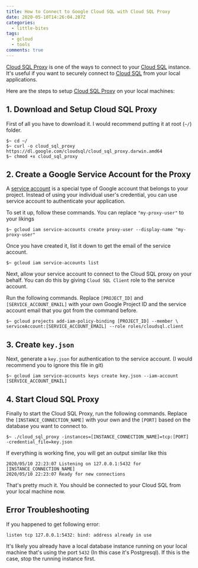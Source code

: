 ```yaml
---
title: How to Connect to Google Cloud SQL with Cloud SQL Proxy
date: 2020-05-10T14:26:04.287Z
categories:
  - little-bites
tags:
  - gcloud
  - tools
comments: true
---
```

[Cloud SQL Proxy][1] is one of the ways to connect to your [Cloud SQL][2] instance. It's useful if you want to securely connect to [Cloud SQL][2] from your local applications.

Here are the steps to setup [Cloud SQL Proxy][1] on your local machines:

## 1. Download and Setup Cloud SQL Proxy

First of all you have to download it. I would recommend putting it at root (`~/`) folder.

```
$~ cd ~/
$~ curl -o cloud_sql_proxy https://dl.google.com/cloudsql/cloud_sql_proxy.darwin.amd64
$~ chmod +x cloud_sql_proxy
```

## 2. Create a Google Service Account for the Proxy

A [service account][3] is a special type of Google account that belongs to your project. Instead of using your individual user's credential, you can use service account to authenticate your application.

To set it up, follow these commands. You can replace `"my-proxy-user"` to your likings

```
$~ gcloud iam service-accounts create proxy-user --display-name "my-proxy-user"
```

Once you have created it, list it down to get the email of the service account.

```
$~ gcloud iam service-accounts list
```

Next, allow your service account to connect to the Cloud SQL proxy on your behalf. You can do this by giving `Cloud SQL Client` role to the service account. 

Run the following commands. Replace `[PROJECT_ID]` and `[SERVICE_ACCOUNT_EMAIL]` with your own Google Project ID and the service account email that you got from the command before.

```
$~ gcloud projects add-iam-policy-binding [PROJECT_ID] --member \
serviceAccount:[SERVICE_ACCOUNT_EMAIL] --role roles/cloudsql.client
```

## 3. Create `key.json`

Next, generate a `key.json` for authentication to the service account. (I would recommend you to ignore this file in git)

```
$~ gcloud iam service-accounts keys create key.json --iam-account [SERVICE_ACCOUNT_EMAIL]
```

## 4. Start Cloud SQL Proxy

Finally to start the Cloud SQL Proxy, run the following commands. Replace the `[INSTANCE_CONNECTION_NAME]` with your own and the `[PORT]` based on the database you want to connect to.

```
$~ ./cloud_sql_proxy -instances=[INSTANCE_CONNECTION_NAME]=tcp:[PORT] -credential_file=key.json
```

If everything is working fine, you will get an output similar like this

```
2020/05/10 22:23:07 Listening on 127.0.0.1:5432 for [INSTANCE_CONNECTION_NAME]
2020/05/10 22:23:07 Ready for new connections
```

That's pretty much it. You should be connected to your Cloud SQL from your local machine now.

## Error Troubleshooting

If you happened to get following error:

```
listen tcp 127.0.0.1:5432: bind: address already in use
```

It's likely you already have a local database instance running on your local machine that's using the port `5432` (In this case it's Postgresql). If this is the case, stop the running instance first.


[1]: https://cloud.google.com/sql/docs/mysql/sql-proxy#macos-64-bit
[2]: https://cloud.google.com/sql/docs
[3]: https://cloud.google.com/iam/docs/understanding-service-accounts